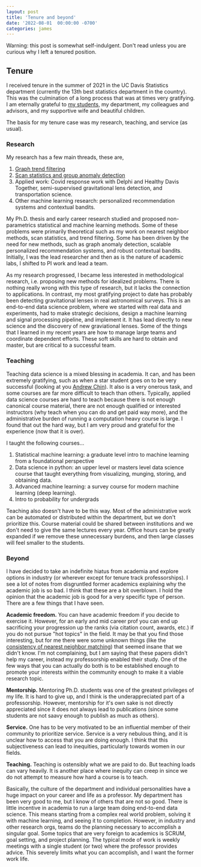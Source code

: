 ```yaml
---
layout: post
title: 'Tenure and beyond'
date: '2022-08-01  00:00:00 -0700'
categories: james
---
```


Warning: this post is somewhat self-indulgent.  Don't read unless you are curious why I left a tenured position.

## Tenure

I received tenure in the summer of 2021 in the UC Davis Statistics department (currently the 13th best statistics department in the country).  This was the culmination of a long process that was at times very gratifying.  I am eternally grateful to [my students](/group/), my department, my colleagues and advisors, and my supportive wife and beautiful children.

The basis for my tenure case was my research, teaching, and service (as usual).

### Research

My research has a few main threads, these are,
1. [Graph trend filtering](/theory/2020/06/02/trend-filtering.html)
2. [Scan statistics and group anomaly detection]()
3. Applied work: Covid response work with Delphi and Healthy Davis Together, semi-supervised gravitational lens detection, and transportation science.
4. Other machine learning research: personalized recommendation systems and contextual bandits.

My Ph.D. thesis and early career research studied and proposed non-parametrics statistical and machine learning methods.  Some of these problems were primarily theoretical such as my work on nearest neighbor methods, scan statistics, and trend filtering.  Some has been driven by the need for new methods, such as graph anomaly detection, scalable personalized recommendation systems, and robust contextual bandits.  Initially, I was the lead researcher and then as is the nature of academic labs, I shifted to PI work and lead a team.

As my research progressed, I became less interested in methodological research, i.e. proposing new methods for idealized problems.  There is nothing really wrong with this type of research, but it lacks the connection to applications.  In contrast, my most gratifying project to date has probably been detecting gravitational lenses in real astronomical surveys.  This is an end-to-end data science problem, where we started with real data and experiments, had to make strategic decisions, design a machine learning and signal processing pipeline, and implement it.  It has lead directly to new science and the discovery of new graviational lenses.  Some of the things that I learned in my recent years are how to manage large teams and coordinate dependent efforts.  These soft skills are hard to obtain and master, but are critical to a successful team.

### Teaching

Teaching data science is a mixed blessing in academia.  It can, and has been extremely gratifying, such as when a star student goes on to be very successful (looking at you [Andrew Chin](https://www.linkedin.com/in/andrewchin1/)).  It also is a very onerous task, and some courses are far more difficult to teach than others.  Typically, applied data science courses are hard to teach because there is not enough canonical course material, there are not enough qualified or interested instructors (why teach when you can do and get paid way more), and the administrative burden of running a computation heavy course is large.  I found that out the hard way, but I am very proud and grateful for the experience (now that it is over).

I taught the following courses...
1. Statistical machine learning: a graduate level intro to machine learning from a foundational perspective
2. Data science in python: an upper level or masters level data science course that taught everything from visualizing, munging, storing, and obtaining data.
3. Advanced machine learning: a survey course for modern machine learning (deep learning).
4. Intro to probability for undergrads

Teaching also doesn't have to be this way.  Most of the administrative work can be automated or distributed within the department, but we don't prioritize this.  Course material could be shared between institutions and we don't need to give the same lectures every year.  Office hours can be greatly expanded if we remove these unnecessary burdens, and then large classes will feel smaller to the students.

### Beyond

I have decided to take an indefinite hiatus from academia and explore options in industry (or wherever except for tenure track professorships).  I see a lot of notes from disgruntled former academics explaining why the academic job is so bad.  I think that these are a bit overblown.  I hold the opinion that the academic job is good for a very specific type of person.  There are a few things that I have seen.

**Academic freedom.**  You can have academic freedom if you decide to exercise it.  However, for an early and mid career prof you can end up sacrificing your progression up the ranks (via citation count, awards, etc.) if you do not pursue "hot topics" in the field.  It may be that you find those interesting, but for me there were some unknown things (like the [consistency of nearest neighbor matching](https://arxiv-export1.library.cornell.edu/abs/1902.02408)) that seemed insane that we didn't know.  I'm not complaining, but I am saying that these papers didn't help my career, instead my professorship enabled their study.  One of the few ways that you can actually do both is to be established enough to promote your interests within the community enough to make it a viable research topic.

**Mentorship.** Mentoring Ph.D. students was one of the greatest privileges of my life.  It is hard to give up, and I think is the underappreciated part of a professorship.  However, mentorship for it's own sake is not directly appreciated since it does not always lead to publications (since some students are not saavy enough to publish as much as others).

**Service.** One has to be very motivated to be an influential member of their community to prioritize service.  Service is a very nebulous thing, and it is unclear how to access that you are doing enough.  I think that this subjectiveness can lead to inequities, particularly towards women in our fields.

**Teaching.**  Teaching is ostensibly what we are paid to do.  But teaching loads can vary heavily.  It is another place where inequity can creep in since we do not attempt to measure how hard a course is to teach.

Basically, the culture of the department and individual personalities have a huge impact on your career and life as a professor.  My department has been very good to me, but I know of others that are not so good.
There is little incentive in academia to run a large team doing end-to-end data science.  This means starting from a complex real world problem, solving it with machine learning, and seeing it to completion.  However, in industry and other research orgs, teams do the planning necessary to accomplish a singular goal.  Some topics that are very foreign to academics is SCRUM, goal setting, and project planning.  The typical mode of work is weekly meetings with a single student (or two) where the professor provides advice.  This severely limits what you can accomplish, and I want the former work life.



